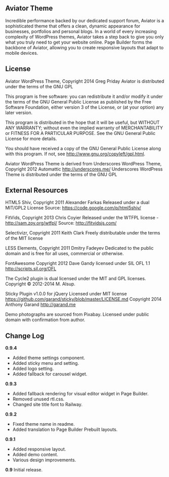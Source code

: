 Aviator Theme
---------------
Incredible performance backed by our dedicated support forum, Aviator is a sophisticated theme that offers a clean, dynamic appearance for businesses, portfolios and personal blogs. In a world of every increasing complexity of WordPress themes, Aviator takes a step back to give you only what you truly need to get your website online. Page Builder forms the backbone of Aviator, allowing you to create responsive layouts that adapt to mobile devices.

License
---------------
Aviator WordPress Theme, Copyright 2014 Greg Priday
Aviator is distributed under the terms of the GNU GPL

This program is free software: you can redistribute it and/or modify
it under the terms of the GNU General Public License as published by
the Free Software Foundation, either version 3 of the License, or
(at your option) any later version.

This program is distributed in the hope that it will be useful,
but WITHOUT ANY WARRANTY; without even the implied warranty of
MERCHANTABILITY or FITNESS FOR A PARTICULAR PURPOSE.  See the
GNU General Public License for more details.

You should have received a copy of the GNU General Public License
along with this program.  If not, see http://www.gnu.org/copyleft/gpl.html.

Aviator WordPress Theme is derived from Underscores WordPress Theme, Copyright 2012 Automattic http://underscores.me/
Underscores WordPress Theme is distributed under the terms of the GNU GPL

External Resources
---------------
HTML5 Shiv, Copyright 2011 Alexander Farkas
Released under a dual MIT/GPL2 License
Source: https://code.google.com/p/html5shiv/

FitVids, Copyright 2013 Chris Coyier
Released under the WTFPL license - http://sam.zoy.org/wtfpl/
Source: http://fitvidsjs.com/

Selectivizr, Copyright 2011 Keith Clark
Freely distributable under the terms of the MIT license

LESS Elements, Copyright 2011 Dmitry Fadeyev
Dedicated to the public domain and is free for all uses, commercial or otherwise.

FontAwesome Copyright 2012 Dave Gandy
licensed under SIL OFL 1.1 <http://scripts.sil.org/OFL>

The Cycle2 plugin is dual licensed under the MIT and GPL licenses.
Copyright © 2012-2014 M. Alsup.

Sticky Plugin v1.0.0 for jQuery
Licensed under MIT license <https://github.com/garand/sticky/blob/master/LICENSE.md>
Copyright 2014 Anthony Garand http://garand.me

Demo photographs are sourced from Pixabay. Licensed under public domain with confirmation from author.

Change Log
---------------

**0.9.4**
* Added theme settings component.
* Added sticky menu and setting.
* Added logo setting.
* Added fallback for carousel widget.

**0.9.3**
* Added fallback rendering for visual editor widget in Page Builder.
* Removed unused rtl.css.
* Changed site title font to Railway.

**0.9.2**
* Fixed theme name in readme.
* Added translation to Page Builder Prebuilt layouts.

**0.9.1**
* Added responsive layout.
* Added demo content.
* Various design improvements.

**0.9**
Initial release.